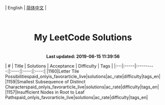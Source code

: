 
| English | [简体中文](README.md) |
<p align="center">
    <img src="https://img.shields.io/badge/User-llllljian-blue.svg?" alt="">
    <img src="https://img.shields.io/badge/Solved-73/1073-blue.svg?" alt="">
    <img src="https://img.shields.io/badge/Easy-73-green.svg?" alt="">
    <img src="https://img.shields.io/badge/Medium-0-orange.svg?" alt="">
    <img src="https://img.shields.io/badge/Hard-0-red.svg?" alt="">
</p>
<h1 align="center">My LeetCode Solutions</h1>
<p align="center">
    <br>
    <b>Last updated: 2019-06-15 11:39:56</b>
    <br>
</p>
| # | Title | Solutions | Acceptance | Difficulty | Tags |  
|:--:|:-----|:---------:|:----:|:----:|:----:|  
|1160|Letter Tile Possibilitiespaid_onlyis_favorarticle_live|solutions|ac_rate|difficulty|tags_en|  
|1159|Smallest Subsequence of Distinct Characterspaid_onlyis_favorarticle_live|solutions|ac_rate|difficulty|tags_en|  
|1157|Insufficient Nodes in Root to Leaf Pathspaid_onlyis_favorarticle_live|solutions|ac_rate|difficulty|tags_en|
